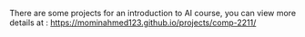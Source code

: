 There are some projects for an introduction to AI course, you can view more details at : https://mominahmed123.github.io/projects/comp-2211/
